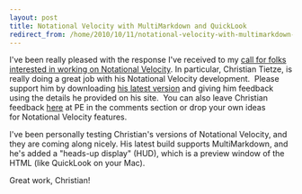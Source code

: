 ```yaml
---
layout: post
title: Notational Velocity with MultiMarkdown and QuickLook
redirect_from: /home/2010/10/11/notational-velocity-with-multimarkdown-and-quicklook/index.html
---
```

<p>I've been really pleased with the response I've received to my <a href="http://www.practicallyefficient.com/2010/09/29/a-call-for-folks-interested-in-working-on-notational-velocity/">call for folks interested in working on Notational Velocity</a>.
In particular, Christian Tietze, is really doing a great job with his Notational Velocity development.  Please support him by downloading <a href="http://christiantietze.tumblr.com/post/1285929970/nv-mmd-hud">his latest version</a> and giving him feedback using the details he provided on his site.  You can also leave Christian feedback <a href="http://www.practicallyefficient.com/2010/09/29/a-call-for-folks-interested-in-working-on-notational-velocity/">here</a> at PE in the comments section or drop your own ideas for Notational Velocity features.</p>
<p>I've been personally testing Christian's versions of Notational Velocity, and they are coming along nicely. His latest build supports MultiMarkdown, and he's added a "heads-up display" (HUD), which is a preview window of the HTML (like QuickLook on your Mac).</p>
<p>Great work, Christian!</p>
